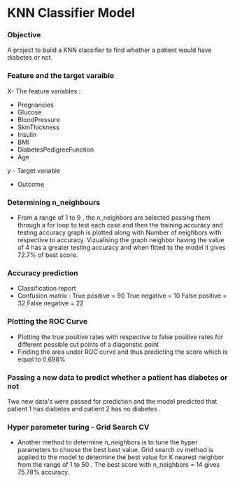 # KNN Classifier Model

### Objective

A project to build a KNN classifier to find whether a patient would have diabetes or not.

### Feature and the target varaible

X- The feature variables :
- Pregnancies
- Glucose
- BloodPressure
- SkinThickness
- Insulin
- BMI
- DiabetesPedigreeFunction
- Age

y - Target variable
- Outcome

### Determining n_neighbours 

- From a range of 1 to 9 , the n_neighbors are selected passing them through a for loop to test each case and then the training accuracy and testing accuracy graph is plotted along with Number of neighbors with respective to accuracy. Vizualising the graph neighbor having the value of 4 has a greater testing accuracy and when fitted to the model it gives 72.7% of best score.


### Accuracy prediction
- Classification report 
- Confusion matrix : True positive = 90     True negative = 10
                     False positive = 32    False negative = 22

### Plotting the ROC Curve
- Plotting the true positive rates with respective to false positive rates for different possible cut points of a diagonstic point 
- Finding the area under ROC curve and thus predicting the score which is equal to 0.698%

### Passing a new data to predict whether a patient has diabetes or not

 Two new data's were passed for prediction and the model predicted that patient 1 has diabetes and patient 2 has no diabetes .
 
### Hyper parameter turing - Grid Search CV
 
 - Another method to determine n_neighbors is to tune the hyper parameters to choose the best best value. Grid search cv method is applied to the model to determine the best value for K nearest neighbor from the range of 1 to 50 . The best score with n_neighbors = 14 gives 75.78% accuracy.


